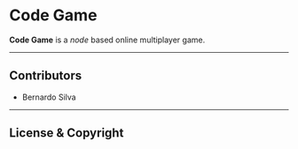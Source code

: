 # Code Game

**Code Game** is a *node* based online multiplayer game. 

---

## Contributors

- Bernardo Silva 

---

## License & Copyright
